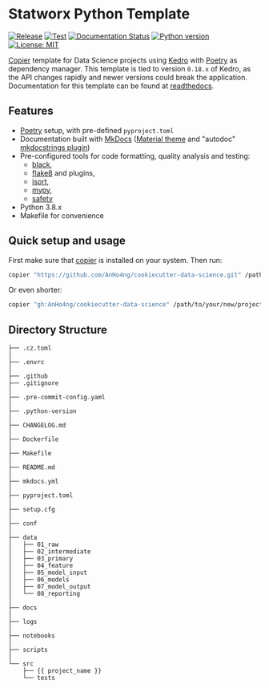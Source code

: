 # Statworx Python Template

[![Release](https://github.com/AnHo4ng/statworx-python-ds-template/workflows/Release%20Pipeline/badge.svg)](https://github.com/AnHo4ng/statworx-python-ds-template/actions/workflows/release.yml)
[![Test](https://github.com/AnHo4ng/statworx-python-ds-template/workflows/Test/badge.svg)](https://github.com/AnHo4ng/statworx-python-ds-template/actions/workflows/test.yml)
[![Documentation Status](https://readthedocs.org/projects/statworx-python-ds-template/badge/?version=latest)](https://statworx-python-ds-template.readthedocs.io/en/latest/?badge=latest)
[![Python version](https://img.shields.io/badge/python-3.8-blue.svg)](https://pypi.org/project/kedro/)
[![License: MIT](https://img.shields.io/badge/License-MIT-yellow.svg)](https://github.com/AnHo4ng/statworx-python-ds-template/blob/master/LICENCE)

[Copier](https://github.com/copier-org/copier) template for Data Science projects using [Kedro](https://kedro.readthedocs.io/en/stable/) with [Poetry](https://github.com/python-poetry/poetry) as dependency manager.
This template is tied to version `0.18.x` of Kedro, as the API changes rapidly and newer versions could break the application.
Documentation for this template can be found at [readthedocs](https://statworx-python-ds-template.readthedocs.io/en/latest/).

## Features

- [Poetry](https://github.com/sdispater/poetry) setup, with pre-defined `pyproject.toml`
- Documentation built with [MkDocs](https://github.com/mkdocs/mkdocs)
  ([Material theme](https://github.com/squidfunk/mkdocs-material)
  and "autodoc" [mkdocstrings plugin](https://github.com/pawamoy/mkdocstrings))
- Pre-configured tools for code formatting, quality analysis and testing:
    - [black](https://github.com/psf/black),
    - [flake8](https://gitlab.com/pycqa/flake8) and plugins,
    - [isort](https://github.com/timothycrosley/isort),
    - [mypy](https://github.com/python/mypy),
    - [safety](https://github.com/pyupio/safety)
- Python 3.8.x
- Makefile for convenience

## Quick setup and usage

First make sure that [copier](https://copier.readthedocs.io/en/latest) is installed on your system. Then run:

```bash
copier "https://github.com/AnHo4ng/cookiecutter-data-science.git" /path/to/your/new/project
```

Or even shorter:

```bash
copier "gh:AnHo4ng/cookiecutter-data-science" /path/to/your/new/project
```

## Directory Structure

```
├── .cz.toml
│
├── .envrc
│
├── .github
├── .gitignore
│
├── .pre-commit-config.yaml
│
├── .python-version
│
├── CHANGELOG.md
│
├── Dockerfile
│
├── Makefile
│
├── README.md
│
├── mkdocs.yml
│
├── pyproject.toml
│
├── setup.cfg
│
├── conf
│
├── data
│   ├── 01_raw
│   ├── 02_intermediate
│   ├── 03_primary
│   ├── 04_feature
│   ├── 05_model_input
│   ├── 06_models
│   ├── 07_model_output
│   └── 08_reporting
│
├── docs
│
├── logs
│
├── notebooks
│
├── scripts
│
└── src
    ├── {{ project_name }}
    └── tests
```
